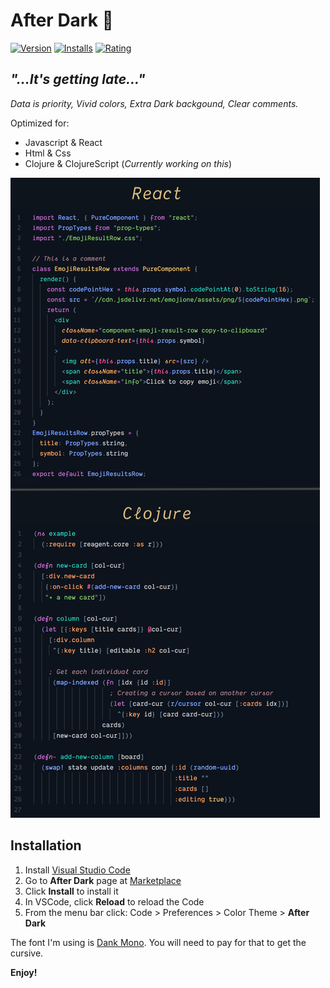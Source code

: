 # After Dark 🏮

[![Version](https://vsmarketplacebadge.apphb.com/version-short/ssmi.after-dark.svg)](https://marketplace.visualstudio.com/items?itemName=ssmi.after-dark)
[![Installs](https://vsmarketplacebadge.apphb.com/installs-short/ssmi.after-dark.svg)](https://marketplace.visualstudio.com/items?itemName=ssmi.after-dark)
[![Rating](https://vsmarketplacebadge.apphb.com/rating-short/ssmi.after-dark.svg)](https://marketplace.visualstudio.com/items?itemName=ssmi.after-dark)

## _"...It's getting late..."_

_Data is priority, Vivid colors,
Extra Dark backgound, Clear comments._

Optimized for:

- Javascript & React
- Html & Css
- Clojure & ClojureScript (_Currently working on this_)

![Preview](preview.png)

## Installation

1.  Install [Visual Studio Code](https://code.visualstudio.com/)
2.  Go to **After Dark** page at [Marketplace](https://marketplace.visualstudio.com/items?itemName=ssmi.after-dark)
3.  Click **Install** to install it
4.  In VSCode, click **Reload** to reload the Code
5.  From the menu bar click: Code > Preferences > Color Theme > **After Dark**

The font I'm using is [Dank Mono](https://dank.sh/).
You will need to pay for that to get the cursive.

**Enjoy!**
